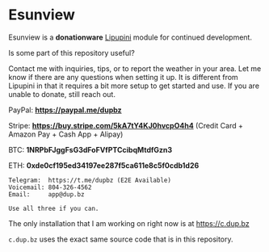 # Esunview

Esunview is a **donationware** [Lipupini](https://github.com/lipupini/lipupini) module for continued development.

Is some part of this repository useful?

Contact me with inquiries, tips, or to report the weather in your area. Let me know if there are any questions when setting it up. It is different from Lipupini in that it requires a bit more setup to get started and use. If you are unable to donate, still reach out.

PayPal: **https://paypal.me/dupbz**

Stripe: **https://buy.stripe.com/5kA7tY4KJ0hvcpO4h4** (Credit Card + Amazon Pay + Cash App + Alipay)

BTC: **1NRPbFJggFsG3dFoFVfPTCcibqMtdfGzn3**

ETH: **0xde0cf195ed34197ee287f5ca611e8c5f0cdb1d26**

```
Telegram:  https://t.me/dupbz (E2E Available)
Voicemail: 804-326-4562
Email:     app@dup.bz

Use all three if you can.
```

The only installation that I am working on right now is at https://c.dup.bz

`c.dup.bz` uses the exact same source code that is in this repository.
